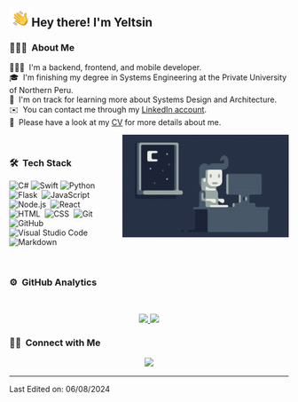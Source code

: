<img alt="Night Coding" src="./assets/Hand%20Wave.gif" width='40' align="left"/><h2>Hey there! I'm Yeltsin</h2>

### 👨🏻‍💻 &nbsp;About Me

👨🏻‍💻 &nbsp;I'm a backend, frontend, and mobile developer.\
🎓 &nbsp;I'm finishing my degree in Systems Engineering at the Private University of Northern Peru.\
🌱 &nbsp;I'm on track for learning more about Systems Design and Architecture.\
✉️ &nbsp;You can contact me through my [LinkedIn account](https://www.linkedin.com/in/guillermo-yeltsin-baltodano-león-86938413b/).\
📄 &nbsp;Please have a look at my [CV](https://yeltsinbaltodano.netlify.app/assets/CV_YeltsinBaltodano-D7b9lLfB.pdf) for more details about me.

<img alt="Night Coding" src="./assets/Night-Coding.gif" align="right"/>

<br />

### 🛠 &nbsp;Tech Stack

![C#](https://img.shields.io/badge/C%23-239120?style=for-the-badge&logo=c-sharp&logoColor=white)
![Swift](https://img.shields.io/badge/swift-F54A2A?style=for-the-badge&logo=swift&logoColor=white)
![Python](https://img.shields.io/badge/-Python-05122A?style=flat&logo=python)&nbsp;
![Flask](https://img.shields.io/badge/-Flask-05122A?style=flat&logo=flask)&nbsp;
![JavaScript](https://img.shields.io/badge/-JavaScript-05122A?style=flat&logo=javascript)&nbsp;
![Node.js](https://img.shields.io/badge/-Node.js-05122A?style=flat&logo=node.js)&nbsp;
![React](https://img.shields.io/badge/-React-05122A?style=flat&logo=react)&nbsp;\
![HTML](https://img.shields.io/badge/-HTML-05122A?style=flat&logo=HTML5)&nbsp;
![CSS](https://img.shields.io/badge/-CSS-05122A?style=flat&logo=CSS3&logoColor=1572B6)&nbsp;
![Git](https://img.shields.io/badge/-Git-05122A?style=flat&logo=git)&nbsp;
![GitHub](https://img.shields.io/badge/-GitHub-05122A?style=flat&logo=github)&nbsp;
![Visual Studio Code](https://img.shields.io/badge/-Visual%20Studio%20Code-05122A?style=flat&logo=visual-studio-code&logoColor=007ACC)&nbsp;
![Markdown](https://img.shields.io/badge/-Markdown-05122A?style=flat&logo=markdown)

<br />


### ⚙️ &nbsp;GitHub Analytics
<br />
<p align="center">
<a href="https://github.com/YeltsinBL">
  <img height="180em" src="https://github-readme-stats-eight-theta.vercel.app/api?username=YeltsinBL&show_icons=true&theme=algolia&include_all_commits=true&count_private=true"/>
  <img height="180em" src="https://github-readme-stats-eight-theta.vercel.app/api/top-langs/?username=YeltsinBL&layout=compact&langs_count=8&theme=algolia"/>
</a>
</p>

### 🤝🏻 &nbsp;Connect with Me

<p align="center">
<a href="https://www.linkedin.com/in/guillermo-yeltsin-baltodano-león-86938413b/"><img src="https://img.shields.io/badge/-Guillermo%20Yeltsin%20Baltodano%20Le%C3%B3n-0077B5?style=flat&logo=Linkedin&logoColor=white"/></a>
<!-- <a href="mailto:"><img src="https://img.shields.io/badge/-guillermo@outlook.com-D14836?style=flat&logo=outlook&logoColor=white"/></a> -->
</p>

-----

Last Edited on: 06/08/2024

<!--
**YeltsinBL/YeltsinBL** is a ✨ _special_ ✨ repository because its `README.md` (this file) appears on your GitHub profile.

Here are some ideas to get you started:

- 🔭 I’m currently working on ...
- 🌱 I’m currently learning ...
- 👯 I’m looking to collaborate on ...
- 🤔 I’m looking for help with ...
- 💬 Ask me about ...
- 📫 How to reach me: ...
- 😄 Pronouns: ...
- ⚡ Fun fact: ...
-->
